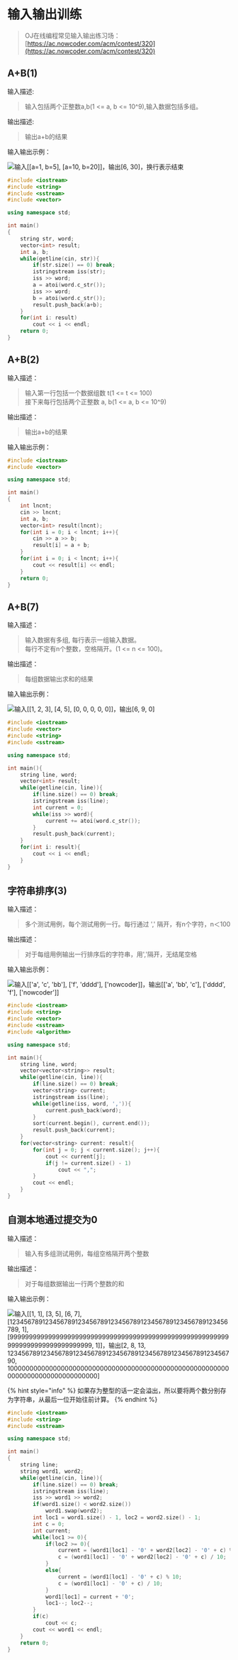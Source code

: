 # 输入输出训练

> OJ在线编程常见输入输出练习场：[https://ac.nowcoder.com/acm/contest/320](https://ac.nowcoder.com/acm/contest/320)

## A+B\(1\)

输入描述:

> 输入包括两个正整数a,b\(1 &lt;= a, b &lt;= 10^9\),输入数据包括多组。

输出描述:

> 输出a+b的结果

输入输出示例：

![&#x8F93;&#x5165;\[\[a=1, b=5\], \[a=10, b=20\]\]&#xFF0C;&#x8F93;&#x51FA;\[6, 30\]&#xFF0C;&#x6362;&#x884C;&#x8868;&#x793A;&#x7ED3;&#x675F;](../.gitbook/assets/image%20%281%29.png)

```cpp
#include <iostream>
#include <string>
#include <sstream>
#include <vector>

using namespace std;

int main()
{
    string str, word;
    vector<int> result;
    int a, b;
    while(getline(cin, str)){
        if(str.size() == 0) break;
        istringstream iss(str);
        iss >> word;
        a = atoi(word.c_str());
        iss >> word;
        b = atoi(word.c_str());
        result.push_back(a+b);
    }
    for(int i: result)
        cout << i << endl;
    return 0;
}
```

## A+B\(2\)

输入描述：

> 输入第一行包括一个数据组数 t\(1 &lt;= t &lt;= 100\)  
> 接下来每行包括两个正整数 a, b\(1 &lt;= a, b &lt;= 10^9\)

输出描述：

> 输出a+b的结果

输入输出示例：

```cpp
#include <iostream>
#include <vector>

using namespace std;

int main()
{
    int lncnt;
    cin >> lncnt;
    int a, b;
    vector<int> result(lncnt);
    for(int i = 0; i < lncnt; i++){
        cin >> a >> b;
        result[i] = a + b;
    }
    for(int i = 0; i < lncnt; i++){
        cout << result[i] << endl;
    }
    return 0;
}
```

## A+B\(7\)

输入描述：

> 输入数据有多组, 每行表示一组输入数据。  
> 每行不定有n个整数，空格隔开。\(1 &lt;= n &lt;= 100\)。

输出描述：

> 每组数据输出求和的结果

输入输出示例：

![&#x8F93;&#x5165;\[\[1, 2, 3\], \[4, 5\], \[0, 0, 0, 0, 0\]\]&#xFF0C;&#x8F93;&#x51FA;\[6, 9, 0\]](../.gitbook/assets/image%20%282%29.png)

```cpp
#include <iostream>
#include <vector>
#include <string>
#include <sstream>

using namespace std;

int main(){
    string line, word;
    vector<int> result;
    while(getline(cin, line)){
        if(line.size() == 0) break;
        istringstream iss(line);
        int current = 0;
        while(iss >> word){
            current += atoi(word.c_str());
        }
        result.push_back(current);
    }
    for(int i: result){
        cout << i << endl;
    }
}
```

## 字符串排序\(3\)

输入描述：

> 多个测试用例，每个测试用例一行。每行通过 ',' 隔开，有n个字符，n＜100

输出描述：

> 对于每组用例输出一行排序后的字符串，用','隔开，无结尾空格

输入输出示例：

![&#x8F93;&#x5165;\[\[&apos;a&apos;, &apos;c&apos;, &apos;bb&apos;\], \[&apos;f&apos;, &apos;dddd&apos;\], \[&apos;nowcoder\]\]&#xFF0C;&#x8F93;&#x51FA;\[\[&apos;a&apos;, &apos;bb&apos;, &apos;c&apos;\], \[&apos;dddd&apos;, &apos;f&apos;\], \[&apos;nowcoder&apos;\]\]](../.gitbook/assets/image%20%283%29.png)

```cpp
#include <iostream>
#include <string>
#include <vector>
#include <sstream>
#include <algorithm>

using namespace std;

int main(){
    string line, word;
    vector<vector<string>> result;
    while(getline(cin, line)){
        if(line.size() == 0) break;
        vector<string> current;
        istringstream iss(line);
        while(getline(iss, word, ',')){
            current.push_back(word);
        }
        sort(current.begin(), current.end());
        result.push_back(current);
    }
    for(vector<string> current: result){
        for(int j = 0; j < current.size(); j++){
            cout << current[j];
            if(j != current.size() - 1)
                cout << ",";
        }
        cout << endl;
    }
}
```

##  自测本地通过提交为0

输入描述：

> 输入有多组测试用例，每组空格隔开两个整数

输出描述：

> 对于每组数据输出一行两个整数的和

输入输出示例：

![&#x8F93;&#x5165;\[\[1, 1\], \[3, 5\], \[6, 7\], \[123456789123456789123456789123456789123456789123456789123456789, 1\], \[9999999999999999999999999999999999999999999999999999999999999999999999999999999, 1\]\]&#xFF0C;&#x8F93;&#x51FA;\[2, 8, 13, 123456789123456789123456789123456789123456789123456789123456790, 10000000000000000000000000000000000000000000000000000000000000000000000000000000\]](../.gitbook/assets/image%20%284%29.png)

{% hint style="info" %}
如果存为整型的话一定会溢出，所以要将两个数分别存为字符串，从最后一位开始往前计算。
{% endhint %}

```cpp
#include <iostream>
#include <string>
#include <sstream>

using namespace std;

int main()
{
    string line;
    string word1, word2;
    while(getline(cin, line)){
        if(line.size() == 0) break;
        istringstream iss(line);
        iss >> word1 >> word2;
        if(word1.size() < word2.size())
            word1.swap(word2);
        int loc1 = word1.size() - 1, loc2 = word2.size() - 1;
        int c = 0;
        int current;
        while(loc1 >= 0){
            if(loc2 >= 0){
                current = (word1[loc1] - '0' + word2[loc2] - '0' + c) % 10;
                c = (word1[loc1] - '0' + word2[loc2] - '0' + c) / 10;
            }
            else{
                current = (word1[loc1] - '0' + c) % 10;
                c = (word1[loc1] - '0' + c) / 10;
            }
            word1[loc1] = current + '0';
            loc1--; loc2--;
        }
        if(c)
            cout << c;
        cout << word1 << endl;
    }
    return 0;
}
```






